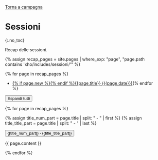 [Torna a campagna](./campaign.md)

# Sessioni
{:.no_toc}

Recap delle sessioni.

{% assign recap_pages = site.pages | where_exp: "page", "page.path contains 'xho/includes/sessioni/'" %}

{% for page in recap_pages %}
- <a href="#{{page.title | slugify}}" class="recap-index">{% if page.new %}<span class="new"></span>{% endif %}{{page.title}}    ({{page.date}})</a>{% endfor %}

<button type="button" class="expand-all">Espandi tutti</button>

<div class="noindent">

{% for page in recap_pages %}

{% assign title_num_part = page.title | split: " - " | first %}
{% assign title_title_part = page.title | split: " - " | last %}

<button type="button" class="collapsible coll-primary" id="{{page.title | slugify}}">{{title_num_part}} - <span class="recap-title">{{title_title_part}}</span></button>
<div class="collapsible-content" markdown="1">

{{ page.content }}

</div>
{% endfor %}

</div>

<script>
var coll = document.getElementsByClassName("collapsible");
var i;

for (i = 0; i < coll.length; i++) {
  coll[i].addEventListener("click", function() {
    this.classList.toggle("active");
    var content = this.nextElementSibling ;
    if (content.style.display === "block") {
      content.style.display = "none";
    } else {
      content.style.display = "block";
    }
  });
}

var expAll = document.getElementsByClassName("expand-all");

for (let i = 0; i < expAll.length; i++) {
    const el = expAll[i]
    el.addEventListener("click", function() {
        for (let j = 0; j < coll.length; j++) {
            coll[j].click()
        }
    });
}

var indexlinks = document.getElementsByClassName("recap-index");
for (let i = 0; i < indexlinks.length; i++) {
    const el = indexlinks[i]
    el.addEventListener("click", function() {
        const anchor = event.target.closest("a");
        if (!anchor) return;                      
        const targ = document.getElementById(anchor.getAttribute('href').replace(/^#/, ""))
        if (targ.tagName !== "BUTTON") return;
        targ.click()
    });
}
</script>